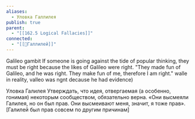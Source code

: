 ```yaml
---
aliases:
  - Уловка Галлилея
publish: true
parent:
  - "[[162.5 Logical Fallacies]]"
connected:
  - "[[👤Галлилей]]"
---
```

Galileo gambit
If someone is going against the tide of popular thinking, they must be right because the likes of Galileo were right.
"They made fun of Galileo, and he was right.
They make fun of me, therefore I am right."
walle in reality, valleo was ngnt decause he had evidence)

Уловка Галилея
Утверждать, что идея, отвергаемая (а особенно, гонимая) некоторым сообществом, обязательно верна.
«Они высмеяли Галилея, но он был прав. Они высмеивают меня, значит, я тоже прав».
[Галилей был прав совсем по другим причинам]